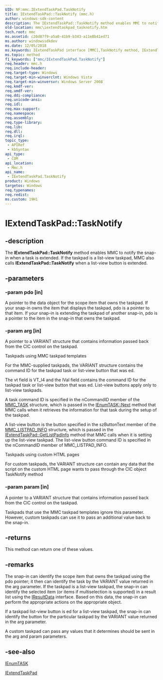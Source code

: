 ```yaml
---
UID: NF:mmc.IExtendTaskPad.TaskNotify
title: IExtendTaskPad::TaskNotify (mmc.h)
author: windows-sdk-content
description: The IExtendTaskPad::TaskNotify method enables MMC to notify the snap-in when a task is extended. If the taskpad is a list-view taskpad, MMC also calls IExtendTaskPad::TaskNotify when a list-view button is extended.
old-location: mmc\iextendtaskpad_tasknotify.htm
tech.root: mmc
ms.assetid: c20d87f9-a5a0-41b9-b343-a11e8b41ed71
ms.author: windowssdkdev
ms.date: 12/05/2018
ms.keywords: IExtendTaskPad interface [MMC],TaskNotify method, IExtendTaskPad.TaskNotify, IExtendTaskPad::TaskNotify, TaskNotify, TaskNotify method [MMC], TaskNotify method [MMC],IExtendTaskPad interface, _slate_iextendtaskpad_tasknotify, mmc.iextendtaskpad_tasknotify, mmc/IExtendTaskPad::TaskNotify
ms.topic: method
f1_keywords: ["mmc/IExtendTaskPad.TaskNotify"]
req.header: mmc.h
req.include-header: 
req.target-type: Windows
req.target-min-winverclnt: Windows Vista
req.target-min-winversvr: Windows Server 2008
req.kmdf-ver: 
req.umdf-ver: 
req.ddi-compliance: 
req.unicode-ansi: 
req.idl: 
req.max-support: 
req.namespace: 
req.assembly: 
req.type-library: 
req.lib: 
req.dll: 
req.irql: 
topic_type:
 - APIRef
 - kbSyntax
api_type:
 - COM
api_location:
 - Mmc.h
api_name:
 - IExtendTaskPad.TaskNotify
product: Windows
targetos: Windows
req.typenames: 
req.redist: 
ms.custom: 19H1
---
```


# IExtendTaskPad::TaskNotify


## -description


The <b>IExtendTaskPad::TaskNotify</b> method enables MMC to notify the snap-in when a task is extended. If the taskpad is a list-view taskpad, MMC also calls <b>IExtendTaskPad::TaskNotify</b> when a list-view button is extended.


## -parameters




### -param pdo [in]

A pointer to the data object for the scope item that owns the taskpad. If your snap-in owns the item that displays the taskpad, pdo is a pointer to that item. If your snap-in is extending the taskpad of another snap-in, pdo is a pointer to the item in the snap-in that owns the taskpad.


### -param arg [in]

A pointer to a VARIANT structure that contains information passed back from the CIC control on the taskpad.

Taskpads using MMC taskpad templates

For the MMC-supplied taskpads, the VARIANT structure contains the command ID for the taskpad task or list-view button that was ed.

The vt field is VT_I4 and the lVal field contains the command ID for the taskpad task or list-view button that was ed. List-view buttons apply only to list-view taskpads.

A task command ID is specified in the nCommandID member of the 
<a href="https://docs.microsoft.com/windows/desktop/api/mmc/ns-mmc-_mmc_task">MMC_TASK</a> structure, which is passed in the <a href="https://docs.microsoft.com/windows/desktop/api/mmc/nf-mmc-ienumtask-next">IEnumTASK::Next</a> method that MMC calls when it retrieves the information for that task during the setup of the taskpad.

A list-view button is the button specified in the szButtonText member of the 
<a href="https://docs.microsoft.com/windows/desktop/api/mmc/ns-mmc-_mmc_listpad_info">MMC_LISTPAD_INFO</a> structure, which is passed in the <a href="https://docs.microsoft.com/windows/desktop/api/mmc/nf-mmc-iextendtaskpad-getlistpadinfo">IExtendTaskPad::GetListPadInfo</a> method that MMC calls when it is setting up the list-view taskpad. The list-view button command ID is specified in the nCommandID member of 
MMC_LISTPAD_INFO.

Taskpads using custom HTML pages

For custom taskpads, the VARIANT structure can contain any data that the script on the custom HTML page wants to pass through the CIC object 
TaskNotify method


### -param param [in]

A pointer to a VARIANT structure that contains information passed back from the CIC control on the taskpad.

Taskpads that use the MMC taskpad templates ignore this parameter. However, custom taskpads can use it to pass an additional value back to the snap-in.


## -returns



This method can return one of these values.




## -remarks



The snap-in can identify the scope item that owns the taskpad using the pdo pointer; it then can identify the task by the VARIANT value returned in the arg parameter. If the taskpad is a list-view taskpad, the snap-in can identify the selected item (or items if multiselection is supported) in a result list using the 
<a href="https://docs.microsoft.com/windows/desktop/api/mmc/nn-mmc-iresultdata">IResultData</a> interface. Based on this data, the snap-in can perform the appropriate actions on the appropriate object.

If a taskpad list-view button is ed for a list-view taskpad, the snap-in can identify the button for the particular taskpad by the VARIANT value returned in the arg parameter.

A custom taskpad can pass any values that it determines should be sent in the arg and param parameters.




## -see-also




<a href="https://docs.microsoft.com/windows/desktop/api/mmc/nn-mmc-ienumtask">IEnumTASK</a>



<a href="https://docs.microsoft.com/windows/desktop/api/mmc/nn-mmc-iextendtaskpad">IExtendTaskPad</a>
 

 

